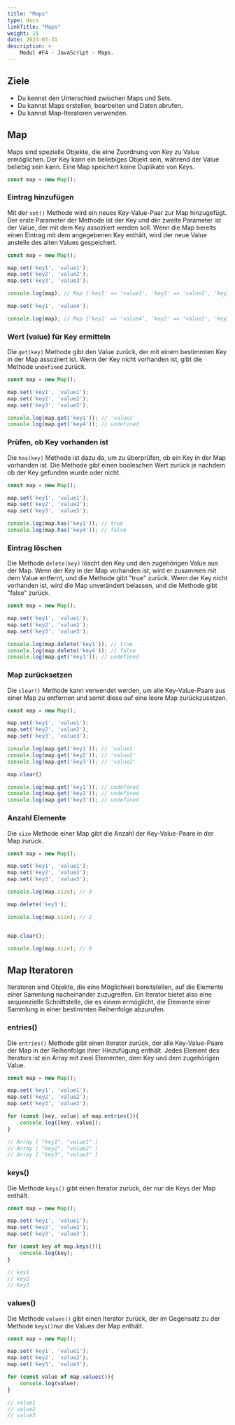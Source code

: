 ```yaml
---
title: "Maps"
type: docs
linkTitle: "Maps"
weight: 15
date: 2023-03-31
description: >
    Modul #F4 - JavaScript - Maps.
---
```


## Ziele
* Du kennst den Unterschied zwischen Maps und Sets.
* Du kannst Maps erstellen, bearbeiten und Daten abrufen.
* Du kannst Map-Iteratoren verwenden.


## Map
Maps sind spezielle Objekte, die eine Zuordnung von Key zu Value ermöglichen. Der Key kann ein beliebiges Objekt sein, während der Value beliebig sein kann. Eine Map speichert keine Duplikate von Keys.

```javascript
const map = new Map();
```

### Eintrag hinzufügen
Mit der `set()` Methode wird ein neues Key-Value-Paar zur Map hinzugefügt. Der erste Parameter der Methode ist der Key und der zweite Parameter ist der Value, der mit dem Key assoziiert werden soll. Wenn die Map bereits einen Eintrag mit dem angegebenen Key enthält, wird der neue Value anstelle des alten Values gespeichert.

```javascript
const map = new Map();

map.set('key1', 'value1');
map.set('key2', 'value2');
map.set('key3', 'value3');

console.log(map); // Map {'key1' => 'value1', 'key2' => 'value2', 'key3' => 'value3'}

map.set('key1', 'value4');

console.log(map); // Map {'key1' => 'value4', 'key2' => 'value2', 'key3' => 'value3'}
```

### Wert (value) für Key ermitteln
Die `get(key)` Methode gibt den Value zurück, der mit einem bestimmten Key in der Map assoziiert ist. Wenn der Key nicht vorhanden ist, gibt die Methode `undefined` zurück.

```javascript
const map = new Map();

map.set('key1', 'value1');
map.set('key2', 'value2');
map.set('key3', 'value3');

console.log(map.get('key1')); // 'value1' 
console.log(map.get('key4')); // undefined
```

### Prüfen, ob Key vorhanden ist
Die `has(key)` Methode ist dazu da, um zu überprüfen, ob ein Key in der Map vorhanden ist. Die Methode gibt einen booleschen Wert zurück je nachdem ob der Key gefunden wurde oder nicht.

```javascript
const map = new Map();

map.set('key1', 'value1');
map.set('key2', 'value2');
map.set('key3', 'value3');

console.log(map.has('key1')); // true 
console.log(map.has('key4')); // false
```

### Eintrag löschen
Die Methode `delete(key)` löscht den Key und den zugehörigen Value aus der Map. Wenn der Key in der Map vorhanden ist, wird er zusammen mit dem Value entfernt, und die Methode gibt "true" zurück. Wenn der Key nicht vorhanden ist, wird die Map unverändert belassen, und die Methode gibt "false" zurück.

```javascript
const map = new Map();

map.set('key1', 'value1');
map.set('key2', 'value2');
map.set('key3', 'value3');

console.log(map.delete('key1')); // true 
console.log(map.delete('key4')); // false
console.log(map.get('key1')); // undefined
```

### Map zurücksetzen
Die `clear()` Methode kann verwendet werden, um alle Key-Value-Paare aus einer Map zu entfernen und somit diese auf eine leere Map zurückzusetzen.

```javascript
const map = new Map();

map.set('key1', 'value1');
map.set('key2', 'value2');
map.set('key3', 'value3');

console.log(map.get('key1')); // 'value1'
console.log(map.get('key2')); // 'value2'
console.log(map.get('key3')); // 'value2'

map.clear()

console.log(map.get('key1')); // undefined
console.log(map.get('key2')); // undefined
console.log(map.get('key3')); // undefined
```

### Anzahl Elemente
Die `size` Methode einer Map gibt die Anzahl der Key-Value-Paare in der Map zurück.

```javascript
const map = new Map();

map.set('key1', 'value1');
map.set('key2', 'value2');
map.set('key3', 'value3');

console.log(map.size); // 3

map.delete('key1');

console.log(map.size); // 2


map.clear();

console.log(map.size); // 0
```

## Map Iteratoren
Iteratoren sind Objekte, die eine Möglichkeit bereitstellen, auf die Elemente einer Sammlung nacheinander zuzugreifen. Ein Iterator bietet also eine sequenzielle Schnittstelle, die es einem ermöglicht, die Elemente einer Sammlung in einer bestimmten Reihenfolge abzurufen.

### entries()
Die `entries()` Methode gibt einen Iterator zurück, der alle Key-Value-Paare der Map in der Reihenfolge ihrer Hinzufügung enthält. Jedes Element des Iterators ist ein Array mit zwei Elementen, dem Key und dem zugehörigen Value.

```javascript
const map = new Map();

map.set('key1', 'value1');
map.set('key2', 'value2');
map.set('key3', 'value3');

for (const [key, value] of map.entries()){
    console.log([key, value]);
} 

// Array [ "key1", "value1" ]
// Array [ "key2", "value2" ]
// Array [ "key3", "value3" ]
```

### keys()
Die Methode `keys()` gibt einen Iterator zurück, der nur die Keys der Map enthält.

```javascript
const map = new Map();

map.set('key1', 'value1');
map.set('key2', 'value2');
map.set('key3', 'value3');

for (const key of map.keys()){
    console.log(key);
}

// key1
// key2
// key3
```

### values()
Die Methode `values()` gibt einen Iterator zurück, der im Gegensatz zu der Methode `keys()`nur die Values der Map enthält.

```javascript
const map = new Map();

map.set('key1', 'value1');
map.set('key2', 'value2');
map.set('key3', 'value3');

for (const value of map.values()){
    console.log(value);
}

// value1
// value2
// value3
```